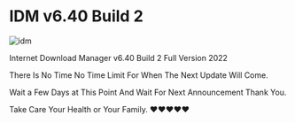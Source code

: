 # IDM v6.40 Build 2
![idm](https://user-images.githubusercontent.com/101240588/157412790-cfcedc75-fa75-40c6-8a5e-319f734620a8.png)

Internet Download Manager v6.40 Build 2 Full Version 2022

There Is No Time No Time Limit For When The Next Update Will Come.

Wait a Few Days at This Point And Wait For Next Announcement Thank You.

Take Care Your Health or Your Family. ❤️❤️❤️❤️❤️
